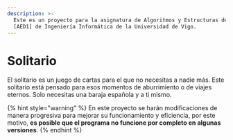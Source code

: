 ```yaml
---
description: >-
  Este es un proyecto para la asignatura de Algoritmos y Estructuras de Datos 1
  [AED1] de Ingeniería Informática de la Universidad de Vigo.
---
```


# Solitario

El solitario es un juego de cartas para el que no necesitas a nadie más. Este solitario está pensado para esos momentos de aburrimiento o de viajes eternos. Solo necesitas una baraja española y a ti mismo.

{% hint style="warning" %}
En este proyecto se harán modificaciones de manera progresiva para mejorar su funcionamiento y eficiencia, por este motivo, **es posible que el programa no funcione por completo en algunas versiones**.
{% endhint %}

